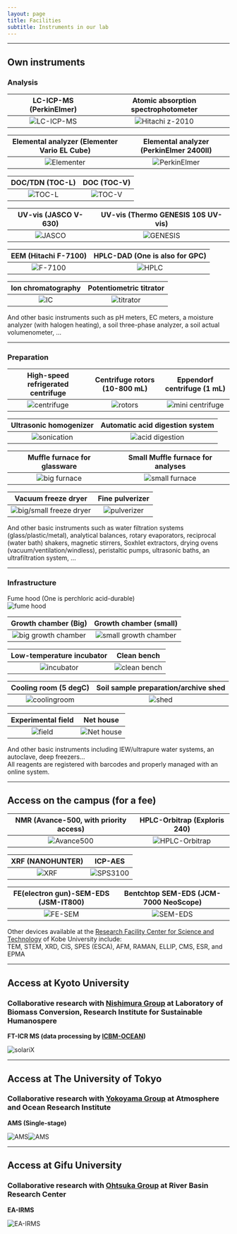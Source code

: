 ```yaml
---
layout: page
title: Facilities
subtitle: Instruments in our lab 
---
```

***
## Own instruments
### Analysis

LC-ICP-MS (PerkinElmer)             |  Atomic absorption spectrophotometer
:-------------------------:|:-------------------------:
![LC-ICP-MS](/assets/img/DSCF9979.jpg)  |  ![Hitachi z-2010](/assets/img/DSCF0031.jpg)


Elemental analyzer (Elementer Vario EL Cube)        |  Elemental analyzer (PerkinElmer 2400II)
:-------------------------:|:-------------------------:
![Elementer](/assets/img/DSCF0028.jpg)  |  ![PerkinElmer](/assets/img/DSCF9977.jpg)


DOC/TDN (TOC-L)             |  DOC (TOC-V)
:-------------------------:|:-------------------------:
![TOC-L](/assets/img/DSCF9964.jpg)  |  ![TOC-V](/assets/img/DSCF9965.jpg)

UV-vis (JASCO V-630)            |  UV-vis (Thermo GENESIS 10S UV-vis) 
:-------------------------:|:-------------------------:
![JASCO](/assets/img/DSCF9947.jpg)  |  ![GENESIS](/assets/img/DSCF9948.jpg) | 


 EEM (Hitachi F-7100)         | HPLC-DAD (One is also for GPC) 
:-------------------------:|:-------------------------:
 ![F-7100](/assets/img/DSCF0009.jpg)  |  ![HPLC](/assets/img/IMG20240208155034.jpg)

Ion chromatography            | Potentiometric titrator
:-------------------------:|:-------------------------:
![IC](/assets/img/DSCF9962.jpg)  |  ![titrator](/assets/img/DSCF9967.jpg)

And other basic instruments such as pH meters, EC meters, a moisture analyzer (with halogen heating), a soil three-phase analyzer, a soil actual volumenometer, ...

***
### Preparation

High-speed refrigerated centrifuge         |  Centrifuge rotors (10-800 mL)  |  Eppendorf centrifuge (1 mL)
:-------------------------:|:-------------------------:|:-------------------------:
![centrifuge](/assets/img/DSCF9957.jpg)    |  ![rotors](/assets/img/DSCF9958.jpg)  | ![mini centrifuge](/assets/img/DSCF9983.jpg)

 Ultrasonic homogenizer           | Automatic acid digestion system
:-------------------------:|:-------------------------:
![sonication](/assets/img/DSCF0006.jpg)  |  ![acid digestion](/assets/img/DSCF9972.jpg)

Muffle furnace for glassware            | Small Muffle furnace for analyses
:-------------------------:|:-------------------------:
![big furnace](/assets/img/DSCF0026.jpg)  |  ![small furnace](/assets/img/DSCF9950.jpg)

Vacuum freeze dryer            | Fine pulverizer
:-------------------------:|:-------------------------:
![big/small freeze dryer](/assets/img/IMG20240208155212.jpg)  |  ![pulverizer](/assets/img/DSCF9941.jpg)

And other basic instruments such as water filtration systems (glass/plastic/metal), analytical balances, rotary evaporators, reciprocal (water bath) shakers, magnetic stirrers, Soxhlet extractors, drying ovens (vacuum/ventilation/windless), peristaltic pumps, ultrasonic baths, an ultrafiltration system, ...

***
### Infrastructure

Fume hood (One is perchloric acid-durable)  
![fume hood](/assets/img/IMG20240208160833.jpg)

Growth chamber (Big)            | Growth chamber (small)
:-------------------------:|:-------------------------:
![big growth chamber](/assets/img/DSCF9971.jpg)  |  ![small growth chamber](/assets/img/DSCF9973.jpg)

Low-temperature incubator            | Clean bench
:-------------------------:|:-------------------------:
![incubator](/assets/img/DSCF9960.jpg)  |  ![clean bench](/assets/img/DSCF9959.jpg)

Cooling room (5 degC)            | Soil sample preparation/archive shed
:-------------------------:|:-------------------------:
![coolingroom](/assets/img/DSCF9990.jpg)  |  ![shed](/assets/img/DSCF9939.jpg)

Experimental field            | Net house
:-------------------------:|:-------------------------:
![field](/assets/img/DSCF9984.jpg)  |  ![Net house](/assets/img/DSCF9943.jpg)

And other basic instruments including IEW/ultrapure water systems, an autoclave, deep freezers...  
All reagents are registered with barcodes and properly managed with an online system.

***
## Access on the campus (for a fee)

NMR (Avance-500, with priority access)           |  HPLC-Orbitrap (Exploris 240)
:-------------------------:|:-------------------------:
![Avance500](/assets/img/nmr.jpg)  |  ![HPLC-Orbitrap](/assets/img/Exploris.jpg)

XRF (NANOHUNTER)          | ICP-AES
:-------------------------:|:-------------------------:
![XRF](/assets/img/xrf.jpg)  |  ![SPS3100](/assets/img/icp.jpg)

FE(electron gun)-SEM-EDS (JSM-IT800)           | Bentchtop SEM-EDS (JCM-7000 NeoScope)
:-------------------------:|:-------------------------:
![FE-SEM](/assets/img/fesem.jpg)  |  ![SEM-EDS](/assets/img/IMG20240711162951.jpg)

Other devices available at the [Research Facility Center for Science and Technology](http://www.csrea.kobe-u.ac.jp/kiki_service.html) of Kobe University include:  
TEM, STEM, XRD, CIS, SPES (ESCA), AFM, RAMAN, ELLIP, CMS, ESR, and EPMA

***
## Access at Kyoto University
### Collaborative research with [Nishimura Group](https://www.rish.kyoto-u.ac.jp/lbc/?lang=en) at Laboratory of Biomass Conversion, Research Institute for Sustainable Humanospere

**FT-ICR MS (data processing by [ICBM-OCEAN](https://uol.de/en/icbm/marine-geochemistry/research/icbm-ocean))**

![solariX](/assets/img/IMG_20210330_173039.jpg)

***
## Access at The University of Tokyo
### Collaborative research with [Yokoyama Group](https://gpes.c.u-tokyo.ac.jp/faculty-staff/materials-systems-and-dynamics/yokoyamayusuke.html) at Atmosphere and Ocean Research Institute

**AMS (Single-stage)**

![AMS](/assets/img/IMG20221101143457.jpg)![AMS](/assets/img/IMG20221031101406.jpg)

***
## Access at Gifu University
### Collaborative research with [Ohtsuka Group](https://www.green.gifu-u.ac.jp/~ohtsuka_lab/top.html) at River Basin Research Center

**EA-IRMS**

![EA-IRMS](/assets/img/1639377833528.jpg)

